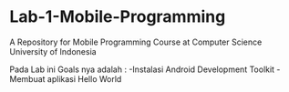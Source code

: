 # Lab-1-Mobile-Programming
A Repository for Mobile Programming Course at Computer Science University of Indonesia

Pada Lab ini Goals nya adalah :
-Instalasi Android Development Toolkit
-Membuat aplikasi Hello World

